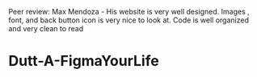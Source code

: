 Peer review: Max Mendoza - His website is very well designed. Images , font, and back button icon is very nice to look at. Code is well organized and very clean to read 
# Dutt-A-FigmaYourLife
